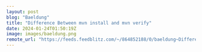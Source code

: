 ```yaml
---
layout: post
blog: "Baeldung"
title: "Difference Between mvn install and mvn verify"
date: 2024-01-24T01:50:19Z
image: images/baeldung.png
remote_url: "https://feeds.feedblitz.com/~/864852188/0/baeldung~Difference-Between-mvn-install-and-mvn-verify"
---
```

